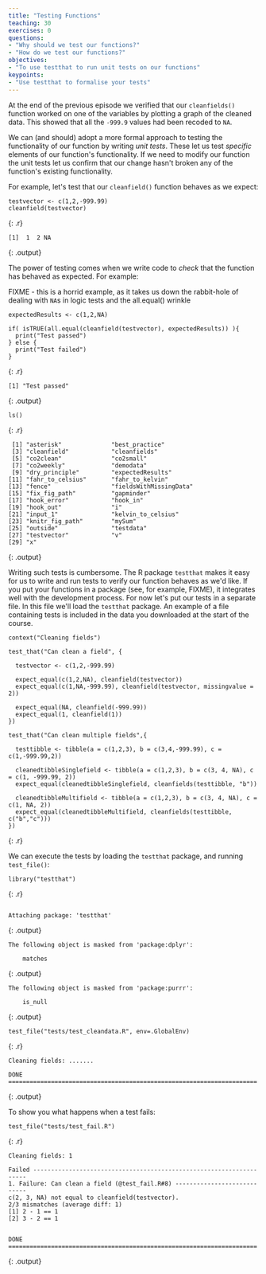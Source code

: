 ```yaml
---
title: "Testing Functions"
teaching: 30
exercises: 0
questions:
- "Why should we test our functions?"
- "How do we test our functions?"
objectives:
- "To use testthat to run unit tests on our functions"
keypoints:
- "Use testthat to formalise your tests"
---
```






At the end of the previous episode we verified that our `cleanfields()` function worked on one of the variables by plotting a graph of the cleaned data.  This showed that all the `-999.9` values had been recoded to `NA`.

We can (and should) adopt a more formal approach to testing the functionality of our function by writing *unit tests*.   These let us test *specific* elements of our function's functionality.    If we need to modify our function the unit tests let us confirm that our change hasn't broken any of the function's existing functionality.


For example, let's test that our `cleanfield()` function behaves as we expect:


~~~
testvector <- c(1,2,-999.99)
cleanfield(testvector)
~~~
{: .r}



~~~
[1]  1  2 NA
~~~
{: .output}

The power of testing comes when we write code to *check* that the function has behaved as expected.  For example:

FIXME - this is a horrid example, as it takes us down the rabbit-hole of dealing with `NA`s in logic tests
and the all.equal() wrinkle


~~~
expectedResults <- c(1,2,NA)

if( isTRUE(all.equal(cleanfield(testvector), expectedResults)) ){
  print("Test passed")
} else {
  print("Test failed")
}
~~~
{: .r}



~~~
[1] "Test passed"
~~~
{: .output}


~~~
ls()
~~~
{: .r}



~~~
 [1] "asterisk"              "best_practice"        
 [3] "cleanfield"            "cleanfields"          
 [5] "co2clean"              "co2small"             
 [7] "co2weekly"             "demodata"             
 [9] "dry_principle"         "expectedResults"      
[11] "fahr_to_celsius"       "fahr_to_kelvin"       
[13] "fence"                 "fieldsWithMissingData"
[15] "fix_fig_path"          "gapminder"            
[17] "hook_error"            "hook_in"              
[19] "hook_out"              "i"                    
[21] "input_1"               "kelvin_to_celsius"    
[23] "knitr_fig_path"        "mySum"                
[25] "outside"               "testdata"             
[27] "testvector"            "v"                    
[29] "x"                    
~~~
{: .output}

Writing such tests is cumbersome.  The R package `testthat` makes it easy for us to write and run tests to verify our function behaves as we'd like.  If you put your functions in a package (see, for example, FIXME), it integrates well with the development process.  For now let's put our tests in a separate file.  In this file we'll load the `testthat` package.  An example of a file containing tests is included in the data you downloaded at the start of the course.


~~~
context("Cleaning fields")

test_that("Can clean a field", {
  
  testvector <- c(1,2,-999.99)
  
  expect_equal(c(1,2,NA), cleanfield(testvector))
  expect_equal(c(1,NA,-999.99), cleanfield(testvector, missingvalue = 2))
  
  expect_equal(NA, cleanfield(-999.99))
  expect_equal(1, cleanfield(1))
})

test_that("Can clean multiple fields",{
  
  testtibble <- tibble(a = c(1,2,3), b = c(3,4,-999.99), c = c(1,-999.99,2))
  
  cleanedtibbleSinglefield <- tibble(a = c(1,2,3), b = c(3, 4, NA), c = c(1, -999.99, 2))
  expect_equal(cleanedtibbleSinglefield, cleanfields(testtibble, "b"))
  
  cleanedtibbleMultifield <- tibble(a = c(1,2,3), b = c(3, 4, NA), c = c(1, NA, 2))
  expect_equal(cleanedtibbleMultifield, cleanfields(testtibble, c("b","c")))
})
~~~
{: .r}

We can execute the tests by loading the `testthat` package, and running `test_file()`:


~~~
library("testthat")
~~~
{: .r}



~~~

Attaching package: 'testthat'
~~~
{: .output}



~~~
The following object is masked from 'package:dplyr':

    matches
~~~
{: .output}



~~~
The following object is masked from 'package:purrr':

    is_null
~~~
{: .output}



~~~
test_file("tests/test_cleandata.R", env=.GlobalEnv)
~~~
{: .r}



~~~
Cleaning fields: .......

DONE ======================================================================
~~~
{: .output}

To show you what happens when a test fails:


~~~
test_file("tests/test_fail.R")
~~~
{: .r}



~~~
Cleaning fields: 1

Failed --------------------------------------------------------------------
1. Failure: Can clean a field (@test_fail.R#8) ----------------------------
c(2, 3, NA) not equal to cleanfield(testvector).
2/3 mismatches (average diff: 1)
[1] 2 - 1 == 1
[2] 3 - 2 == 1


DONE ======================================================================
~~~
{: .output}






